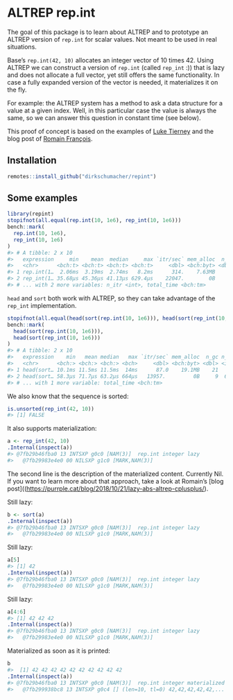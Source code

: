 
<!-- README.md is generated from README.Rmd. Please edit that file -->

# ALTREP rep.int

The goal of this package is to learn about ALTREP and to prototype an
ALTREP version of `rep.int` for scalar values. Not meant to be used in
real situations.

Base’s `rep.int(42, 10)` allocates an integer vector of 10 times 42.
Using ALTREP we can construct a version of `rep.int` (called `rep_int`
:)) that is lazy and does not allocate a full vector, yet still offers
the same functionality. In case a fully expanded version of the vector
is needed, it materializes it on the fly.

For example: the ALTREP system has a method to ask a data structure for
a value at a given index. Well, in this particular case the value is
always the same, so we can answer this question in constant time (see
below).

This proof of concept is based on the examples of [Luke
Tierney](https://github.com/ALTREP-examples/Rpkg-mutable/blob/master/src/mutable.c)
and the blog post of [Romain
François](https://purrple.cat/blog/2018/10/21/lazy-abs-altrep-cplusplus/).

## Installation

``` r
remotes::install_github("dirkschumacher/repint")
```

## Some examples

``` r
library(repint)
stopifnot(all.equal(rep.int(10, 1e6), rep_int(10, 1e6)))
bench::mark(
  rep.int(10, 1e6),
  rep_int(10, 1e6)
)
#> # A tibble: 2 x 10
#>   expression     min    mean  median     max `itr/sec` mem_alloc  n_gc
#>   <chr>      <bch:t> <bch:t> <bch:t> <bch:t>     <dbl> <bch:byt> <dbl>
#> 1 rep.int(1…  2.06ms  3.19ms  2.74ms   8.2ms      314.    7.63MB    20
#> 2 rep_int(1… 35.68µs 45.36µs 41.13µs 629.4µs    22047.        0B    40
#> # ... with 2 more variables: n_itr <int>, total_time <bch:tm>
```

`head` and `sort` both work with ALTREP, so they can take advantage of
the `rep_int`
implementation.

``` r
stopifnot(all.equal(head(sort(rep.int(10, 1e6))), head(sort(rep_int(10, 1e6)))))
bench::mark(
  head(sort(rep.int(10, 1e6))),
  head(sort(rep_int(10, 1e6)))
)
#> # A tibble: 2 x 10
#>   expression    min   mean median   max `itr/sec` mem_alloc  n_gc n_itr
#>   <chr>      <bch:> <bch:> <bch:> <bch>     <dbl> <bch:byt> <dbl> <int>
#> 1 head(sort… 10.1ms 11.5ms 11.5ms  14ms      87.0    19.1MB    21     8
#> 2 head(sort… 58.3µs 71.7µs 63.2µs 664µs   13957.         0B     9  6601
#> # ... with 1 more variable: total_time <bch:tm>
```

We also know that the sequence is sorted:

``` r
is.unsorted(rep_int(42, 10))
#> [1] FALSE
```

It also supports materialization:

``` r
a <- rep_int(42, 10)
.Internal(inspect(a))
#> @7fb29b46fba0 13 INTSXP g0c0 [NAM(3)]  rep.int integer lazy
#>   @7fb29983e4e0 00 NILSXP g1c0 [MARK,NAM(3)]
```

The second line is the description of the materialized content.
Currently Nil. If you want to learn more about that approach, take a
look at Romain’s \[blog
post\]((<https://purrple.cat/blog/2018/10/21/lazy-abs-altrep-cplusplus/>).

Still lazy:

``` r
b <- sort(a)
.Internal(inspect(a))
#> @7fb29b46fba0 13 INTSXP g0c0 [NAM(3)]  rep.int integer lazy
#>   @7fb29983e4e0 00 NILSXP g1c0 [MARK,NAM(3)]
```

Still lazy:

``` r
a[5]
#> [1] 42
.Internal(inspect(a))
#> @7fb29b46fba0 13 INTSXP g0c0 [NAM(3)]  rep.int integer lazy
#>   @7fb29983e4e0 00 NILSXP g1c0 [MARK,NAM(3)]
```

Still lazy:

``` r
a[4:6]
#> [1] 42 42 42
.Internal(inspect(a))
#> @7fb29b46fba0 13 INTSXP g0c0 [NAM(3)]  rep.int integer lazy
#>   @7fb29983e4e0 00 NILSXP g1c0 [MARK,NAM(3)]
```

Materialized as soon as it is printed:

``` r
b
#>  [1] 42 42 42 42 42 42 42 42 42 42
.Internal(inspect(a))
#> @7fb29b46fba0 13 INTSXP g0c0 [NAM(3)]  rep.int integer materialized
#>   @7fb299938bc8 13 INTSXP g0c4 [] (len=10, tl=0) 42,42,42,42,42,...
```
